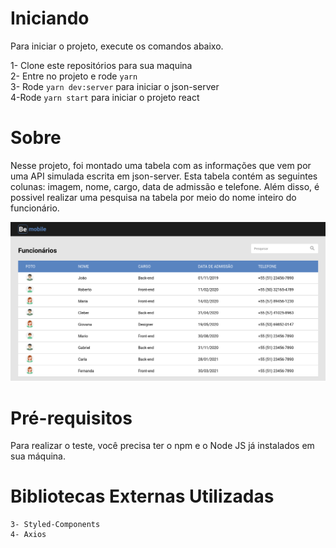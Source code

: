 # Iniciando
Para iniciar o projeto, execute os comandos abaixo.

1- Clone este repositórios para sua maquina <br />
2- Entre no projeto e rode `yarn` <br />
3- Rode `yarn dev:server` para iniciar o json-server <br />
4-Rode `yarn start` para iniciar o projeto react

# Sobre
Nesse projeto, foi montado uma tabela com as informações que vem por uma API simulada escrita em json-server. 
Esta tabela contém as seguintes colunas: imagem, nome, cargo, data de admissão e telefone. Além disso, é possivel realizar uma pesquisa na tabela por meio do nome inteiro do funcionário.

![image](https://github.com/King-ego/assets_images_be_mobile/blob/main/table_funcionarios.png?raw=true)

# Pré-requisitos
Para realizar o teste, você precisa ter o npm e o Node JS já instalados em sua máquina.

# Bibliotecas Externas Utilizadas

```
3- Styled-Components
4- Axios
```




